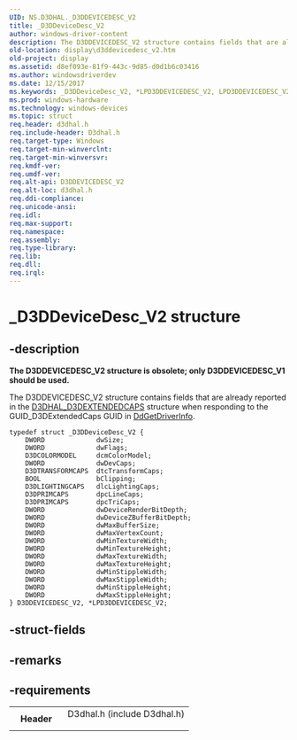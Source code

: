 ```yaml
---
UID: NS.D3DHAL._D3DDEVICEDESC_V2
title: _D3DDeviceDesc_V2
author: windows-driver-content
description: The D3DDEVICEDESC_V2 structure contains fields that are already reported in the D3DHAL_D3DEXTENDEDCAPS structure when responding to the GUID_D3DExtendedCaps GUID in DdGetDriverInfo.
old-location: display\d3ddevicedesc_v2.htm
old-project: display
ms.assetid: d8ef093e-81f9-443c-9d85-d0d1b6c03416
ms.author: windowsdriverdev
ms.date: 12/15/2017
ms.keywords: _D3DDeviceDesc_V2, *LPD3DDEVICEDESC_V2, LPD3DDEVICEDESC_V2, D3DDEVICEDESC_V2
ms.prod: windows-hardware
ms.technology: windows-devices
ms.topic: struct
req.header: d3dhal.h
req.include-header: D3dhal.h
req.target-type: Windows
req.target-min-winverclnt: 
req.target-min-winversvr: 
req.kmdf-ver: 
req.umdf-ver: 
req.alt-api: D3DDEVICEDESC_V2
req.alt-loc: d3dhal.h
req.ddi-compliance: 
req.unicode-ansi: 
req.idl: 
req.max-support: 
req.namespace: 
req.assembly: 
req.type-library: 
req.lib: 
req.dll: 
req.irql: 
---
```


# _D3DDeviceDesc_V2 structure



## -description
<b>The D3DDEVICEDESC_V2 structure is obsolete; only D3DDEVICEDESC_V1 should be used.</b>

The D3DDEVICEDESC_V2 structure contains fields that are already reported in the 
	 <a href="display.d3dhal_d3dextendedcaps">D3DHAL_D3DEXTENDEDCAPS</a> 
	 structure when responding to the GUID_D3DExtendedCaps GUID in <a href="display.ddgetdriverinfo">DdGetDriverInfo</a>. 
	 


<pre class="syntax" xml:space="preserve"><code>typedef struct _D3DDeviceDesc_V2 {
    DWORD             dwSize;
    DWORD             dwFlags;
    D3DCOLORMODEL     dcmColorModel;
    DWORD             dwDevCaps;
    D3DTRANSFORMCAPS  dtcTransformCaps;
    BOOL              bClipping;
    D3DLIGHTINGCAPS   dlcLightingCaps;
    D3DPRIMCAPS       dpcLineCaps;
    D3DPRIMCAPS       dpcTriCaps;
    DWORD             dwDeviceRenderBitDepth;
    DWORD             dwDeviceZBufferBitDepth;
    DWORD             dwMaxBufferSize;
    DWORD             dwMaxVertexCount;
    DWORD             dwMinTextureWidth;
    DWORD             dwMinTextureHeight;
    DWORD             dwMaxTextureWidth;
    DWORD             dwMaxTextureHeight;
    DWORD             dwMinStippleWidth;
    DWORD             dwMaxStippleWidth;
    DWORD             dwMinStippleHeight;
    DWORD             dwMaxStippleHeight;
} D3DDEVICEDESC_V2, *LPD3DDEVICEDESC_V2;</code></pre>




## -struct-fields


## -remarks


## -requirements
<table>
<tr>
<th width="30%">
Header

</th>
<td width="70%">
<dl>
<dt>D3dhal.h (include D3dhal.h)</dt>
</dl>
</td>
</tr>
</table>